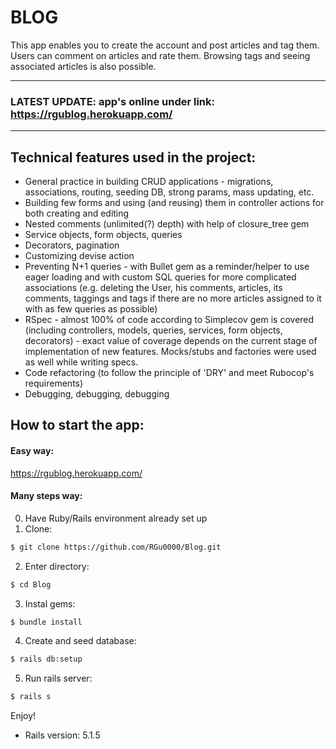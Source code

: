 # BLOG
This app enables you to create the account and post articles and tag them. Users can comment on articles and rate them. Browsing tags and seeing associated articles is also possible.

---

### LATEST UPDATE: app's online under link:  https://rgublog.herokuapp.com/

---

## Technical features used in the project:
* General practice in building CRUD applications - migrations, associations, routing, seeding DB, strong params, mass updating, etc.
* Building few forms and using (and reusing) them in controller actions for both creating and editing
* Nested comments (unlimited(?) depth) with help of closure_tree gem
* Service objects, form objects, queries
* Decorators, pagination
* Customizing devise action
* Preventing N+1 queries - with Bullet gem as a reminder/helper to use eager loading and with custom SQL queries for more complicated associations (e.g. deleting the User, his comments, articles, its comments, taggings and tags if there are no more articles assigned to it with as few queries as possible)
* RSpec - almost 100% of code according to Simplecov gem is covered (including controllers, models, queries, services, form objects, decorators) - exact value of coverage depends on the current stage of implementation of new features. Mocks/stubs and factories were used as well while writing specs.
* Code refactoring (to follow the principle of 'DRY' and meet Rubocop's requirements)
* Debugging, debugging, debugging

## How to start the app:

#### Easy way: 

https://rgublog.herokuapp.com/

#### Many steps way:

0. Have Ruby/Rails environment already set up
1. Clone:
```bash
$ git clone https://github.com/RGu0000/Blog.git
```

2. Enter directory:
```bash
$ cd Blog
```

3. Instal gems:
```bash
$ bundle install
```

4. Create and seed database:
```bash
$ rails db:setup
```

5. Run rails server:
```bash
$ rails s
```

Enjoy!

* Rails version: 5.1.5

